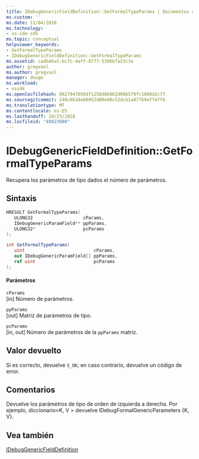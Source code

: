 ```yaml
---
title: IDebugGenericFieldDefinition::GetFormalTypeParams | Documentos de Microsoft
ms.custom: ''
ms.date: 11/04/2016
ms.technology:
- vs-ide-sdk
ms.topic: conceptual
helpviewer_keywords:
- GetFormalTypeParams
- IDebugGenericFieldDefinition::GetFormalTypeParams
ms.assetid: cadbd6a1-bc7c-4aff-8777-5396b7a23c3e
author: gregvanl
ms.author: gregvanl
manager: douge
ms.workload:
- vssdk
ms.openlocfilehash: 0827947050df1258d8b062d00b579fc1608d2c77
ms.sourcegitcommit: 240c8b34e80952d00e90c52dcb1a077b9aff47f6
ms.translationtype: MT
ms.contentlocale: es-ES
ms.lasthandoff: 10/23/2018
ms.locfileid: "49823600"
---
```

# <a name="idebuggenericfielddefinitiongetformaltypeparams"></a>IDebugGenericFieldDefinition::GetFormalTypeParams
Recupera los parámetros de tipo dados el número de parámetros.  
  
## <a name="syntax"></a>Sintaxis  
  
```cpp  
HRESULT GetFormalTypeParams(  
   ULONG32                   cParams,  
   IDebugGenericParamField** ppParams,  
   ULONG32*                  pcParams  
);  
```  
  
```csharp  
int GetFormalTypeParams(  
   uint                          cParams,  
   out IDebugGenericParamField[] ppParams,  
   ref uint                      pcParams  
);  
```  
  
#### <a name="parameters"></a>Parámetros  
 `cParams`  
 [in] Número de parámetros.  
  
 `ppParams`  
 [out] Matriz de parámetros de tipo.  
  
 `pcParams`  
 [in, out] Número de parámetros de la `ppParams` matriz.  
  
## <a name="return-value"></a>Valor devuelto  
 Si es correcto, devuelve `S_OK`; en caso contrario, devuelve un código de error.  
  
## <a name="remarks"></a>Comentarios  
 Devuelve los parámetros de tipo de orden de izquierda a derecha. Por ejemplo, diccionario\<K, V > devuelve IDebugFormalGenericParameters {K, V}.  
  
## <a name="see-also"></a>Vea también  
 [IDebugGenericFieldDefinition](../../../extensibility/debugger/reference/idebuggenericfielddefinition.md)